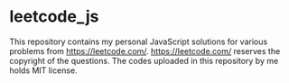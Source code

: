 # leetcode_js

This repository contains my personal JavaScript solutions for various problems from https://leetcode.com/. https://leetcode.com/ reserves the copyright of the questions. The codes uploaded in this repository by me holds MIT license.
